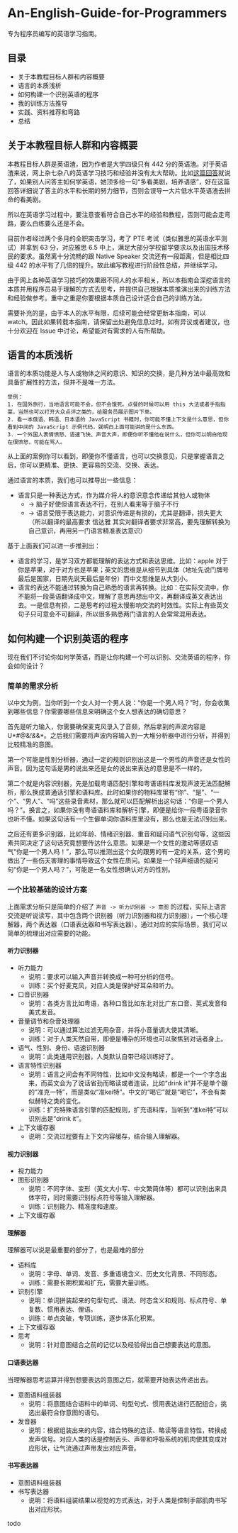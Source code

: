 # An-English-Guide-for-Programmers

专为程序员编写的英语学习指南。

## 目录

* 关于本教程目标人群和内容概要
* 语言的本质浅析
* 如何构建一个识别英语的程序
* 我的训练方法推导
* 实践、资料推荐和弯路
* 总结

## 关于本教程目标人群和内容概要

本教程目标人群是英语渣，因为作者是大学四级只有 442 分的英语渣。对于英语渣来说，网上杂七杂八的英语学习技巧和经验并没有太大帮助。比如[这篇回答](https://www.zhihu.com/question/22968875/answer/529514279)就说了，如果别人问答主如何学英语，她顶多给一句“多看美剧，培养语感”，好在这篇回答详细说了答主的水平和长期的努力细节，否则会误导一大片低水平英语渣去拼命的看美剧。

所以在英语学习过程中，要注意查看符合自己水平的经验和教程，否则可能会走弯路，要么白练要么还是不会。

目前作者经过两个多月的全职突击学习，考了 PTE 考试（类似雅思的英语水平测试）并拿到 63 分，对应雅思 6.5 中上，满足大部分学校留学要求以及出国技术移民的要求。虽然离十分流畅的跟 Native Speaker 交流还有一段距离，但是相比四级 442 的水平有了几倍的提升。故此编写教程进行阶段性总结，并继续学习。

由于网上各种英语学习技巧的效果跟不同人的水平相关，所以本指南会深挖语言的本质并用程序员易于理解的方式去思考，并提供自己根据本质推演出来的训练方法和经验做参考。重中之重是你要根据本质自己设计适合自己的训练方法。

需要补充的是，由于本人的水平有限，后续可能会经常更新本指南，可以 watch。因此如果转载本指南，请保留出处避免信息过时。如有异议或者建议，也十分欢迎在 Issue 中讨论，希望能对有需求的人有所帮助。

## 语言的本质浅析

语言的本质功能是人与人或物体之间的意识、知识的交换，是几种方法中最高效和具备扩展性的方法，但并不是唯一方法。

```
举例：
1. 在国外旅行，当地语言可能不会，但不会饿死。点餐的时候可以用 this 大法或者手指指菜，当然也可以打开大众点评之类的，给服务员展示图片下单。
2. 看一本俄语、韩语、日本语的 JavaScript 书籍时，你可能不懂上下文是什么意思，但你看到中间的 JavaScript 示例代码，就明白上面可能讲的是什么东西。
3. 一个外国人表情愤怒、语速飞快、声音大声，即便你听不懂他在说什么，但你可以明白他现在很愤怒，可能在骂人。
```

从上面的案例你可以看到，即便你不懂语言，也可以交换意见，只是掌握语言之后，你可以更精准、更快、更容易的交流、交换、表达。

通过语言的本质，我们也可以推导出一些信息：

* 语言只是一种表达方式，作为媒介将人的意识意念传递给其他人或物体
  * -> 脑子好使但语言表达不行，在别人看来等于脑子不行
  * -> 语言受限于表达能力，对意识传递是有损的，尤其是翻译，损失更大（所以翻译的最高要求 信达雅 其实对翻译者要求非常高，要先理解转换为自己意识，再用另一门语言精准表达意识）

基于上面我们可以进一步推到出：

* 语言的学习，是学习双方都能理解的表达方式和表达思维。比如：apple 对于你是苹果，对于对方也是苹果；英文的思维是从细节到具体（地址先说门牌号最后是国家，日期先说天最后是年份）而中文思维是从大到小。
* 语言的表达不能通过转换为自己熟悉的语言再转换。比如：在实际交流中，你不能将一段英语翻译成中文，理解了意思再想出中文，再翻译成英文表达出去。一是信息有损，二是思考的过程太慢影响交流的时效性。实际上有些英文句子只可意会不可翻译，所以很多熟悉两门语言的人会常常混用表达。

## 如何构建一个识别英语的程序

现在我们不讨论你如何学英语，而是让你构建一个可以识别、交流英语的程序，你会如何设计？

### 简单的需求分析

以中文为例，当你听到一个女人对一个男人说：“你是一个男人吗？”时，你会收集到哪些信息？你需要哪些信息来明确这个女人想表达的确切意思？

首先是听力输入，你需要确保麦克风录入了音频，然后拿到的声波内容是 U*#@&*!&*&*。之后我们需要将声波内容输入到一大堆分析器中进行分析，并得到比较精准的意图。

第一个可能是性别分析器，通过一定的规则识别出这是一个男性的声音还是女性的声音。因为这句话是男的说出来还是女的说出来表达的意思是不一样的。

第二个就是内容识别器，先是加载粤语匹配引擎和粤语语料库发现声波无法匹配解析，那么换成普通话引擎和语料库。此时如果你的物料库里有“你”、“是”、“一个”、“男人”、“吗”这些录音素材，那么就可以匹配解析出这句话：“你是一个男人吗？”。换言之，如果你没有粤语语料库和解析引擎，即便是给你一段粤语录音你也听不懂。如果这句话有一个生僻单词你语料库里没有，那么也是无法识别出来。

之后还有更多识别器，比如年龄、情绪识别器、重音和疑问语气识别句等，这些因素共同决定了这句话究竟想要传达什么意思。如果是一个女性的激动等感叹语气“你是一个男人吗！”，那么可以推测出这个女的跟男的有一定的关系，这个男的做出了一些伤天害理的事情导致这个女性在质问。如果是一个轻声细语的疑问句“你是一个男人吗？”，可能是一名女性想确认对方的性别。

### 一个比较基础的设计方案

上面需求分析只是简单的介绍了 `声音 -> 听力识别器 -> 意图` 的过程，实际上语言交流是听说读写，其中包含两个识别器（听力识别器和视力识别器），一个核心理解器，两个表达器（口语表达器和书写表达器）。通过对应的实际场景，我们可以简单的梳理出对应需要的功能。

#### 听力识别器

* 听力能力
  * 说明：要求可以输入声音并转换成一种可分析的信号。
  * 训练：买个好麦克风，对应人类是保护好耳朵和听力。
* 口音识别器
  * 说明：各类方言比如粤语，各种口音比如东北对比广东口音、英式发音和美式发音。
* 音量调节和杂音处理器
  * 说明：可以通过算法过滤无用杂音，并将小音量调大使其清晰。
  * 训练：对于人类天然自带，即便是嘈杂的环境也可以聚焦到对话者身上。
* 语气、性别、身份、语速识别器
  * 说明：此类通用识别器，人类默认自带已经训练好了。
* 语言特性识别器
  * 说明：语言之间会有不同特性，比如中文没有略读，都是一个一个字念出来，而英文会为了说话省劲而略读或者连读，比如“drink it”并不是单个蹦的“准克一特”，而是类似“准kei特”。中文的“喝它”就是“喝它”，不会有类似赫特之类的变化。
  * 训练：扩充特殊语言引擎的匹配规则，扩充语料库，当听到“准kei特”可以识别出是“drink it”。
* 上下文缓存器
  * 说明：交流过程要有上下文内容缓存，结合输入理解器。


#### 视力识别器

* 视力能力
* 图形识别器
  * 说明：不同字体、变形（英文大小写、中文繁简体等）都可以识别出来具体字符，同时需要识别标点符号等输入理解器。
  * 训练：识别能力、精准度和速度。
* 上下文缓存器

#### 理解器

理解器可以说是最重要的部分了，也是最难的部分

* 语料库
  * 说明：字母、单词、发音、多重语境含义、历史文化背景、不同形态。
  * 训练：需要长期积累和扩充，需要大量训练。
* 识别引擎
  * 说明：单词拼装起来的句型句式、语法、时态含义和规则、标点符号、单复数、惯用表达、俚语。
  * 训练：单点突破，专项训练，逐步体系化积累。
* 上下文缓存器
* 思考
  * 说明：针对意图结合之前的记忆以及经验得出自己想要表达的意图。

#### 口语表达器

当理解器思考运算并得到想要表达的意图之后，就需要开始表达传递出去。

* 意图语料组装器
  * 说明：将意图结合语料中的单词、句型句式、惯用表达进行匹配组合，挑选出最符合你意图的语句。
* 发音器
  * 说明：根据组装出来的内容，结合特殊的连读、略读等语言特性，转换成发声信号。对应人类的话是控制舌头、声带和呼吸系统的肌肉使其变成对应形状，让气流通过声带发出对应声音。

#### 书写表达器

* 意图语料组装器
* 书写表达器
  * 说明：将语料组装结果以视觉的方式表达，对于人类是控制手部肌肉书写出对应形状。

todo